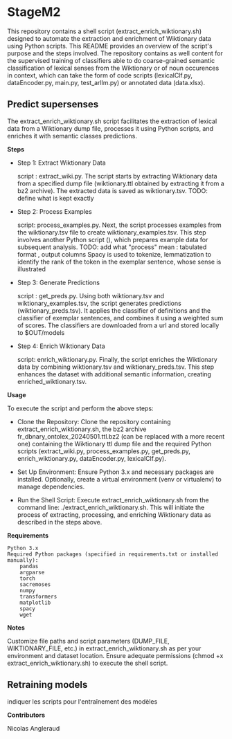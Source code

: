 # StageM2
This repository contains a shell script (extract_enrich_wiktionary.sh) designed to automate the extraction and enrichment of Wiktionary data using Python scripts. This README provides an overview of the script's purpose and the steps involved. The repository contains as well content for the supervised training of classifiers able to do coarse-grained semantic classification of lexical senses from the Wiktionary or of noun occurences in context, which can take the form of code scripts (lexicalClf.py, dataEncoder.py, main.py, test_arllm.py) or annotated data (data.xlsx).

## Predict supersenses

The extract_enrich_wiktionary.sh script facilitates the extraction of lexical data from a Wiktionary dump file, processes it using Python scripts, and enriches it with semantic classes predictions.

**Steps**

- Step 1: Extract Wiktionary Data
	
	script : extract_wiki.py. The script starts by extracting Wiktionary data from a specified dump file (wiktionary.ttl obtained by extracting it from a bz2 archive). The extracted data is saved as wiktionary.tsv.
     TODO: define what is kept exactly
     
- Step 2: Process Examples
	
	script: process_examples.py. Next, the script processes examples from the wiktionary.tsv file to create wiktionary_examples.tsv. This step involves another Python script (), which prepares example data for subsequent analysis.
     TODO: add what "process" mean : tabulated format , output columns
     Spacy is used to tokenize, lemmatization to identify the rank of the token in the exemplar sentence, whose sense is illustrated
    
- Step 3: Generate Predictions
	
	script : get_preds.py. Using both wiktionary.tsv and wiktionary_examples.tsv, the script generates predictions (wiktionary_preds.tsv). It applies the classifier of definitions and the classifier of exemplar sentences, and combines it using a weighted sum of scores. The classifiers are downloaded from a url and stored locally to $OUT/models
    
- Step 4: Enrich Wiktionary Data
	
	script: enrich_wiktionary.py. Finally, the script enriches the Wiktionary data by combining wiktionary.tsv and wiktionary_preds.tsv. This step enhances the dataset with additional semantic information, creating enriched_wiktionary.tsv.
    
**Usage**

To execute the script and perform the above steps:

- Clone the Repository: Clone the repository containing extract_enrich_wiktionary.sh, the bz2 archive fr_dbnary_ontolex_20240501.ttl.bz2 (can be replaced with a more recent one) containing the Wiktionary ttl dump file and the required Python scripts (extract_wiki.py, process_examples.py, get_preds.py, enrich_wiktionary.py, dataEncoder.py, lexicalClf.py).

- Set Up Environment: Ensure Python 3.x and necessary packages are installed. Optionally, create a virtual environment (venv or virtualenv) to manage dependencies.

- Run the Shell Script: Execute extract_enrich_wiktionary.sh from the command line: ./extract_enrich_wiktionary.sh. This will initiate the process of extracting, processing, and enriching Wiktionary data as described in the steps above.

**Requirements**

    Python 3.x
    Required Python packages (specified in requirements.txt or installed manually):
        pandas
        argparse
        torch
        sacremoses
        numpy
        transformers
        matplotlib
        spacy
        wget

**Notes**

Customize file paths and script parameters (DUMP_FILE, WIKTIONARY_FILE, etc.) in extract_enrich_wiktionary.sh as per your environment and dataset location. Ensure adequate permissions (chmod +x extract_enrich_wiktionary.sh) to execute the shell script.


## Retraining models

indiquer les scripts pour l'entraînement des modèles


**Contributors**

Nicolas Angleraud
